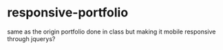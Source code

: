 # responsive-portfolio
same as the origin portfolio done in class but making it mobile responsive through jquerys?
